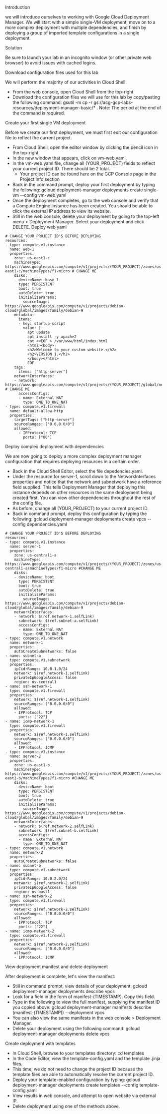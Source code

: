 Introduction

we will  introduce ourselves to working with Google Cloud Deployment Manager. We  will start with a simple single-VM deployment, move on to a more complex  deployment with multiple dependencies, and finish by deploying a group  of imported template configurations in a single deployment.

Solution

Be sure to launch your lab in an incognito window (or other private web browser) to avoid issues with cached logins.

Download configuration files used for this lab

We will perform the majority of our activities in Cloud Shell.
- From the web console, open Cloud Shell from the top-right
- Download the configuration files we will use for this lab by copy/pasting the following command:
    gsutil -m cp -r gs://acg-gcp-labs-resources/deployment-manager-basic/* . 
Note: The period at the end of the command is required.

Create your first single VM deployment

Before we create our first deployment, we must first edit our configuration file to reflect the current project.
- From Cloud Shell, open the editor window by clicking the pencil icon in the top-right.
- In the new window that appears, click on vm-web.yaml.
- In the vm-web.yaml file, change all (YOUR_PROJECT) fields to reflect your current project ID. There should be 2 total.
	- Your project ID can be found here on the GCP Console page in the Project info section
- Back in the command prompt, deploy your first deployment by typing the following:
    gcloud deployment-manager deployments create single-vm --config vm-web.yaml 
- Once the deployment completes, go to  the web console and verify that a Compute Engine instance has been  created. You should be able to click the external IP address to view its  website.
- Still in the web console, delete your deployment by going to the top-left menu > Deployment Manager. Select your deployment and click DELETE.
Deploy web yaml
```
# CHANGE YOUR PROJECT ID'S BEFORE DEPLOYING
resources:
- type: compute.v1.instance
  name: web-1
  properties:
    zone: us-east1-c
    machineType: https://www.googleapis.com/compute/v1/projects/(YOUR_PROJECT)/zones/us-east1-c/machineTypes/f1-micro # CHANGE ME
    disks:
    - deviceName: base-1
      type: PERSISTENT
      boot: true
      autoDelete: true
      initializeParams:
        sourceImage: https://www.googleapis.com/compute/v1/projects/debian-cloud/global/images/family/debian-9
    metadata:
      items:
      - key: startup-script
        value: |
          apt update
          apt install -y apache2
          cat <<EOF > /var/www/html/index.html
          <html><body>
          <h2>Welcome to your custom website.</h2>
          <h2>VERSION 1.</h2>
          </body></html>
          EOF
    tags:
      items: ["http-server"]
    networkInterfaces:
    - network: https://www.googleapis.com/compute/v1/projects/(YOUR_PROJECT)/global/networks/default # CHANGE ME
      accessConfigs:
      - name: External NAT
        type: ONE_TO_ONE_NAT
- type: compute.v1.firewall
  name: default-allow-http 
  properties:
    targetTags: ["http-server"]
    sourceRanges: ["0.0.0.0/0"]
    allowed:
      - IPProtocol: TCP
        ports: ["80"] 
```

Deploy complex deployment with dependencies

We are now going to deploy a more complex deployment manager configuration that requires deploying resources in a certain order.
- Back in the Cloud Shell Editor, select the file depedencies.yaml.
- Under the resource for server-1, scroll down to the NetworkInterfaces  properties and notice that the network and subnetwork have a reference  field supplied. This tells Deployment Manager that deploying this  instance depends on other resources in the same deployment being created  first. You can view other dependencies throughout the rest of the  config file.
- As before, change all (YOUR_PROJECT) to your current project ID.
- Back in command prompt, deploy this configuration by typing the following:
    gcloud deployment-manager deployments create vpcs --config dependencies.yaml 
```
# CHANGE YOUR PROJECT ID'S BEFORE DEPLOYING
resources:
- type: compute.v1.instance
  name: server-1
  properties:
    zone: us-central1-a
    machineType: https://www.googleapis.com/compute/v1/projects/(YOUR_PROJECT)/zones/us-central1-a/machineTypes/f1-micro #CHANGE ME
    disks:
    - deviceName: boot
      type: PERSISTENT
      boot: true
      autoDelete: true
      initializeParams:
        sourceImage: https://www.googleapis.com/compute/v1/projects/debian-cloud/global/images/family/debian-9
    networkInterfaces:
    - network: $(ref.network-1.selfLink)
      subnetwork: $(ref.subnet-a.selfLink)
      accessConfigs:
      - name: External NAT
        type: ONE_TO_ONE_NAT
- type: compute.v1.network
  name: network-1
  properties:
    autoCreateSubnetworks: false
- name: subnet-a
  type: compute.v1.subnetwork
  properties:
    ipCidrRange: 10.0.1.0/24
    network: $(ref.network-1.selfLink)
    privateIpGoogleAccess: false
    region: us-central1
- name: ssh-network-1
  type: compute.v1.firewall
  properties:
    network: $(ref.network-1.selfLink)
    sourceRanges: ["0.0.0.0/0"]
    allowed:
    - IPProtocol: TCP
      ports: ["22"]
- name: icmp-network-1
  type: compute.v1.firewall
  properties:
    network: $(ref.network-1.selfLink)
    sourceRanges: ["0.0.0.0/0"]
    allowed:
    - IPProtocol: ICMP
- type: compute.v1.instance
  name: server-2
  properties:
    zone: us-east1-b
    machineType: https://www.googleapis.com/compute/v1/projects/(YOUR_PROJECT)/zones/us-east1-b/machineTypes/f1-micro #CHANGE ME
    disks:
    - deviceName: boot
      type: PERSISTENT
      boot: true
      autoDelete: true
      initializeParams:
        sourceImage: https://www.googleapis.com/compute/v1/projects/debian-cloud/global/images/family/debian-9
    networkInterfaces:
    - network: $(ref.network-2.selfLink)
      subnetwork: $(ref.subnet-b.selfLink)
      accessConfigs:
      - name: External NAT
        type: ONE_TO_ONE_NAT
- type: compute.v1.network
  name: network-2
  properties:
    autoCreateSubnetworks: false
- name: subnet-b
  type: compute.v1.subnetwork
  properties:
    ipCidrRange: 10.0.2.0/24
    network: $(ref.network-2.selfLink)
    privateIpGoogleAccess: false
    region: us-east1
- name: ssh-network-2
  type: compute.v1.firewall
  properties:
    network: $(ref.network-2.selfLink)
    sourceRanges: ["0.0.0.0/0"]
    allowed:
    - IPProtocol: TCP
      ports: ["22"]
- name: icmp-network-2
  type: compute.v1.firewall
  properties:
    network: $(ref.network-2.selfLink)
    sourceRanges: ["0.0.0.0/0"]
    allowed:
    - IPProtocol: ICMP
```

View deployment manifest and delete deployment

After deployment is complete, let's view the manifest:
- Still in command prompt, view details of your deployment:
    gcloud deployment-manager deployments describe vpcs 
- Look for a field in the form of manifest-(TIMESTAMP). Copy this field.
- Type in the following to view the full manifest, supplying the manifest ID you copied above:
    gcloud deployment-manager manifests describe (manifest-(TIMESTAMP)) --deployment vpcs 
- You can also view the same manifests in the web console > Deployment Manager.
- Delete your deployment using the following command:
    gcloud deployment-manager deployments delete vpcs 

Create deployment with templates

- In Cloud Shell, browse to your templates directory:
    cd templates 
- In the Code Editor, view the template-config.yaml and the template .jinja files.
- This time, we do not need to change  the project ID because the template files are able to automatically  resolve the current project ID.
- Deploy your template-enabled configuration by typing:
    gcloud deployment-manager deployments create templates --config template-config.yaml 
- View results in web console, and attempt to open website via external IP.
- Delete deployment using one of the methods above.
  
